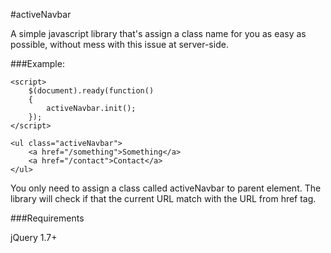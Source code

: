 #activeNavbar

A simple javascript library that's assign a class name for you as easy as possible, without mess with this issue at server-side.

###Example:
```
<script>
	$(document).ready(function()
	{
		activeNavbar.init();
	});
</script>

<ul class="activeNavbar">
	<a href="/something">Something</a>
	<a href="/contact">Contact</a>
</ul>
```

You only need to assign a class called activeNavbar to parent element. The library will check if that the current URL match with the URL from href tag.

###Requirements

jQuery 1.7+
